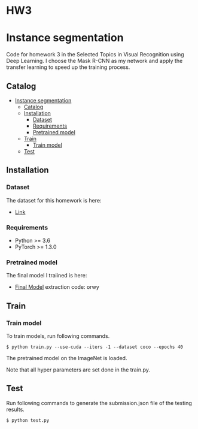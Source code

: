 # HW3
# Instance segmentation

Code for homework 3 in the Selected Topics in Visual Recognition using Deep Learning.
I choose the Mask R-CNN as my network and apply the transfer learning to speed up the training process.
## Catalog
- [Instance segmentation](#instance-segmentation)
  - [Catalog](#Catalog)
  - [Installation](#Installation)
    - [Dataset](#Dataset)
    - [Requirements](#Requirements)
    - [Pretrained model](#Pretrained-model)
  - [Train](#train)
    - [Train model](#train-model)
  - [Test](#test)

## Installation
### Dataset
The dataset for this homework is here:
  - [Link](https://drive.google.com/drive/folders/1fGg03EdBAxjFumGHHNhMrz2sMLLH04FK?usp=sharing)
### Requirements
- Python >= 3.6
- PyTorch >= 1.3.0
### Pretrained model
The final model I traiined is here:
  -  [Final Model](https://pan.baidu.com/s/184g9QWYgCMAeid_zHmdB4g) extraction code: orwy


## Train
### Train model
To train models, run following commands.
```
$ python train.py --use-cuda --iters -1 --dataset coco --epochs 40
```
The pretrained model on the ImageNet is loaded. 

Note that all hyper parameters are set done in the train.py.

## Test
Run following commands to generate the submission.json file of the testing results.
```
$ python test.py
```
